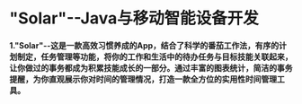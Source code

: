 # "Solar"--Java与移动智能设备开发
#### 1."Solar"--这是一款高效习惯养成的App，结合了科学的番茄工作法，有序的计划制定，任务管理等功能，将你的工作和生活中的待办任务与目标技能关联起来，让你做过的事务都成为积累技能成长的一部分。通过丰富的图表统计，简洁的事务提醒，为你直观展示你对时间的管理情况，打造一款全方位的实用性时间管理工具。
